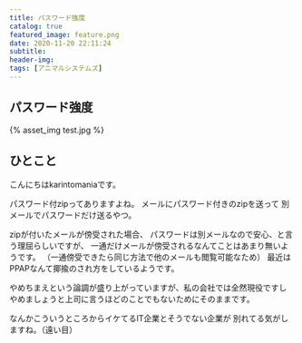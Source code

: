 ```yaml
---
title: パスワード強度
catalog: true
featured_image: feature.png
date: 2020-11-20 22:11:24
subtitle:
header-img:
tags: [アニマルシステムズ]
---
```

## パスワード強度

{% asset_img test.jpg %}
## ひとこと
こんにちはkarintomaniaです。

パスワード付zipってありますよね。
メールにパスワード付きのzipを送って
別メールでパスワードだけ送るやつ。

zipが付いたメールが傍受された場合、
パスワードは別メールなので安心、と言う理屈らしいですが、
一通だけメールが傍受されるなんてことはあまり無いようです。
（一通傍受できたら同じ方法で他のメールも閲覧可能なため）
最近はPPAPなんて揶揄のされ方をしているようです。

やめちまえという論調が盛り上がっていますが、私の会社では全然現役ですし
やめましょうと上司に言うほどのことでもないためにそのままです。

なんかこういうところからイケてるIT企業とそうでない企業が
別れてる気がしますね。（遠い目）